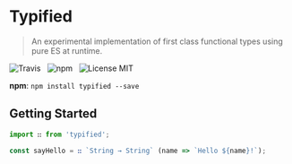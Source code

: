 # Typified

> An experimental implementation of first class functional types using pure ES at runtime.

![Travis](http://img.shields.io/travis/Wildhoney/Typified.svg?style=for-the-badge)
&nbsp;
![npm](http://img.shields.io/npm/v/typified.svg?style=for-the-badge)
&nbsp;
![License MIT](http://img.shields.io/badge/license-mit-lightgrey.svg?style=for-the-badge)

**npm**: `npm install typified --save`

## Getting Started

```javascript
import ꓽꓽ from 'typified';

const sayHello = ꓽꓽ `String → String` (name => `Hello ${name}!`);
```
